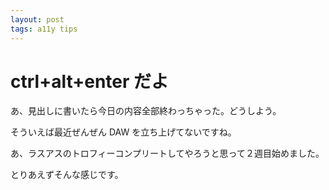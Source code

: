 ```yaml
---
layout: post
tags: a11y tips
---
```


# ctrl+alt+enter だよ

あ、見出しに書いたら今日の内容全部終わっちゃった。どうしよう。

そういえば最近ぜんぜん DAW を立ち上げてないですね。

あ、ラスアスのトロフィーコンプリートしてやろうと思って２週目始めました。

とりあえずそんな感じです。
